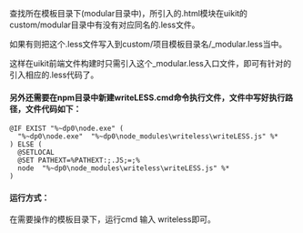 查找所在模板目录下(modular目录中)，所引入的.html模块在uikit的custom/modular目录中有没有对应同名的.less文件。

如果有则把这个.less文件写入到custom/项目模板目录名/_modular.less当中。

这样在uikit前端文件构建时只需引入这个_modular.less入口文件，即可有针对的引入相应的.less代码了。

#### 另外还需要在npm目录中新建writeLESS.cmd命令执行文件，文件中写好执行路径，文件代码如下：
```
@IF EXIST "%~dp0\node.exe" (
  "%~dp0\node.exe"  "%~dp0\node_modules\writeless\writeLESS.js" %*
) ELSE (
  @SETLOCAL
  @SET PATHEXT=%PATHEXT:;.JS;=;%
  node  "%~dp0\node_modules\writeless\writeLESS.js" %*
)
```
#### 运行方式：
在需要操作的模板目录下，运行cmd 输入 writeless即可。